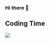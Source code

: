 ### Hi there 👋

## Coding Time

<a href="https://wakatime.com"><img src="https://wakatime.com/share/@f6e7b5f7-07af-45e7-b6c1-1163495358ca/25c22105-ffd8-49cb-831d-ef5c3e92be9f.png" /></a>


<!--
**nilsbtr/nilsbtr** is a ✨ _special_ ✨ repository because its `README.md` (this file) appears on your GitHub profile.

Here are some ideas to get you started:

- 🔭 I’m currently working on ...
- 🌱 I’m currently learning ...
- 👯 I’m looking to collaborate on ...
- 🤔 I’m looking for help with ...
- 💬 Ask me about ...
- 📫 How to reach me: ...
- 😄 Pronouns: ...
- ⚡ Fun fact: ...
-->
